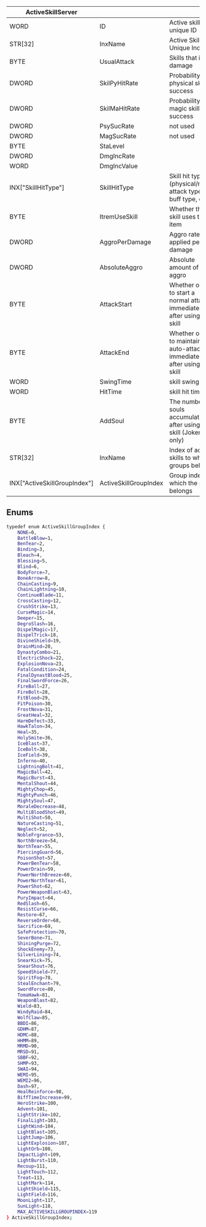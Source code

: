 | ActiveSkillServer            |                       |                                                                         |
| ---------------------------- | --------------------- | ----------------------------------------------------------------------- |
| WORD                         | ID                    | Active skill unique ID                                                  |
| STR[32]                      | InxName               | Active Skill Unique Index                                               |
| BYTE                         | UsualAttack           | Skills that inflict damage                                              |
| DWORD                        | SkilPyHitRate         | Probability of physical skill success                                   |
| DWORD                        | SkilMaHitRate         | Probability of magic skill success                                      |
| DWORD                        | PsySucRate            | not used                                                                |
| DWORD                        | MagSucRate            | not used                                                                |
| BYTE                         | StaLevel              |                                                                         |
| DWORD                        | DmgIncRate            |                                                                         |
| WORD                         | DmgIncValue           |                                                                         |
| INX["SkillHitType"]          | SkillHitType          | Skill hit type (physical/magic attack type, buff type, etc.)            |
| BYTE                         | ItremUseSkill         | Whether the skill uses the item                                         |
| DWORD                        | AggroPerDamage        | Aggro rate applied per damage                                           |
| DWORD                        | AbsoluteAggro         | Absolute amount of aggro                                                |
| BYTE                         | AttackStart           | Whether or not to start a normal attack immediately after using a skill |
| BYTE                         | AttackEnd             | Whether or not to maintain auto-attack immediately after using a skill  |
| WORD                         | SwingTime             | skill swing time                                                        |
| WORD                         | HitTime               | skill hit time                                                          |
| BYTE                         | AddSoul               | The number of souls accumulated after using a skill (Joker only)        |
| STR[32]                      | InxName               | Index of active skills to which groups belong                           |
| INX["ActiveSkillGroupIndex"] | ActiveSkillGroupIndex | Group index to which the skill belongs                                  |

## Enums
```bash
typedef enum ActiveSkillGroupIndex {
    NONE=0,
    BattleBlow=1,
    BenTear=2,
    Binding=3,
    Bleach=4,
    Blessing=5,
    Blind=6,
    BodyForce=7,
    BoneArrow=8,
    ChainCasting=9,
    ChainLightning=10,
    ContinueBlade=11,
    CrossCasting=12,
    CrushStrike=13,
    CurseMagic=14,
    Deeper=15,
    DegroSlash=16,
    DispelMagic=17,
    DispelTrick=18,
    DivineShield=19,
    DrainMind=20,
    DynastyCombo=21,
    ElectricShock=22,
    ExplosionNova=23,
    FatalCondition=24,
    FinalDynastBlood=25,
    FinalSwordForce=26,
    FireBall=27,
    FireBolt=28,
    FitBlood=29,
    FitPoison=30,
    FrostNova=31,
    GreatHeal=32,
    HarmDefect=33,
    HawkTalon=34,
    Heal=35,
    HolySmite=36,
    IceBlast=37,
    IceBolt=38,
    IceField=39,
    Inferno=40,
    LightningBolt=41,
    MagicBall=42,
    MagicBurst=43,
    MentalShout=44,
    MightyChop=45,
    MightyPunch=46,
    MightySoul=47,
    MoraleDecrease=48,
    MultiBloodShot=49,
    MultiShot=50,
    NatureCasting=51,
    Neglect=52,
    NobleFrgrance=53,
    NorthBreeze=54,
    NorthTear=55,
    PiercingGuard=56,
    PoisonShot=57,
    PowerBenTear=58,
    PowerDrain=59,
    PowerNorthBreeze=60,
    PowerNorthTear=61,
    PowerShot=62,
    PowerWeaponBlast=63,
    PuryImpact=64,
    RedSlash=65,
    ResistCurse=66,
    Restore=67,
    ReverseOrder=68,
    Sacrifice=69,
    SafeProtection=70,
    SeverBone=71,
    ShiningPurge=72,
    ShockEnemy=73,
    SilverLining=74,
    SnearKick=75,
    SnearShout=76,
    SpeedShield=77,
    SpiritFog=78,
    StealEnchant=79,
    SwordForce=80,
    TomaHawk=81,
    WeaponBlast=82,
    Wield=83,
    WindyRaid=84,
    WolfClaw=85,
    BBDI=86,
    GDHM=87,
    HDMC=88,
    HHMM=89,
    MRMD=90,
    MRSD=91,
    SBBF=92,
    SHMP=93,
    SWAI=94,
    WEMI=95,
    WEMI2=96,
    Dash=97,
    HealReinforce=98,
    BiffTimeIncrease=99,
    HeroStrike=100,
    Advent=101,
    LightStrike=102,
    FinalLight=103,
    LightWind=104,
    LightBlast=105,
    LightJump=106,
    LightExplosion=107,
    LightOrb=108,
    ImpactLight=109,
    LightBurst=110,
    Recoup=111,
    LightTouch=112,
    Treat=113,
    LightMark=114,
    LightShield=115,
    LightField=116,
    MoonLight=117,
    SunLight=118,
    MAX_ACTIVESKILLGROUPINDEX=119
} ActiveSkillGroupIndex;
```